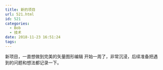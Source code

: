 ```yaml
---
title: 新的项目
url: 521.html
id: 521
categories:
  - Bob
  - 技术
date: 2018-11-23 16:51:24
tags:
---
```


新项目，一直想做到完美的矢量图形编辑 开始一周了，非常沉浸，后续准备把遇到的问题和想法都记录一下。